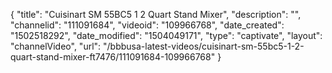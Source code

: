 {
    "title": "Cuisinart SM 55BC5 1 2 Quart Stand Mixer",
    "description": "",
    "channelid": "111091684",
    "videoid": "109966768",
    "date_created": "1502518292",
    "date_modified": "1504049171",
    "type": "captivate",
    "layout": "channelVideo",
    "url": "\/bbbusa-latest-videos\/cuisinart-sm-55bc5-1-2-quart-stand-mixer-ft7476\/111091684-109966768"
}